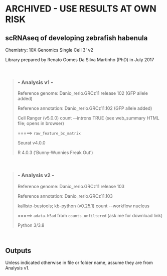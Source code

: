 # ARCHIVED - USE RESULTS AT OWN RISK

## scRNAseq of developing zebrafish habenula

Chemistry: 10X Genomics Single Cell 3' v2

Library prepared by Renato Gomes Da Silva Martinho (PhD) in July 2017

<br>

>### - Analysis v1 -
>
>Reference genome: Danio_rerio.GRCz11 release 102 (GFP allele added)
>
>Reference annotation: Danio_rerio.GRCz11.102 (GFP allele added)
>
>Cell Ranger (v5.0.0) count --introns TRUE (see web_summary HTML file; opens in browser)
>
>=====> `raw_feature_bc_matrix`
>
>Seurat v4.0.0
>
>R 4.0.3 (‘Bunny-Wunnies Freak Out’)

<br>

>### - Analysis v2 -
>
>Reference genome: Danio_rerio.GRCz11 release 103
>
>Reference annotation: Danio_rerio.GRCz11.103
>
>kallisto-bustools; kb-python (v0.25.1) count --workflow nucleus
>
>=====> `adata.h5ad` from `counts_unfiltered` (ask me for download link)
>
>Python 3/3.8

<br>

## Outputs

Unless indicated otherwise in file or folder name, assume they are from Analysis v1.

